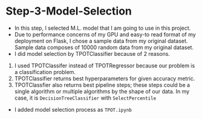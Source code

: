 # Step-3-Model-Selection
* In this step, I selected M.L. model that I am going to use in this project.
* Due to performance concerns of my GPU and easy-to read format of my deployment on Flask, I chose a sample data from my original dataset. Sample data composes of 10000 random data from my original dataset.
* I did model selection by TPOTClassifier because of 2 reasons.
1) I used TPOTClassifer instead of TPOTRegressor because our problem is a classification problem.
2) TPOTClassifier returns best hyperparameters for given accuracy metric.
3) TPOTClassfier also returns best pipeline steps; these steps could be a single algorithm or multiple algorithms by the shape of our data. In my case, it is `DecisionTreeClassifier` with `SelectPercentile` 
* I added model selection process as `TPOT.ipynb`
